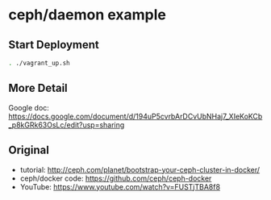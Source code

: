 # ceph/daemon example
## Start Deployment
```bash
. ./vagrant_up.sh
```

## More Detail
Google doc: 
https://docs.google.com/document/d/194uP5cvrbArDCvUbNHaj7_XIeKoKCb_p8kGRk63OsLc/edit?usp=sharing

## Original
- tutorial: http://ceph.com/planet/bootstrap-your-ceph-cluster-in-docker/
- ceph/docker code: https://github.com/ceph/ceph-docker
- YouTube: https://www.youtube.com/watch?v=FUSTjTBA8f8

